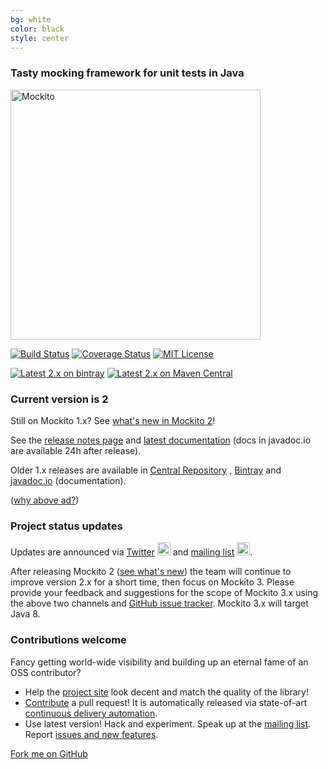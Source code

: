 ```yaml
---
bg: white
color: black
style: center
---
```

### Tasty mocking framework for unit tests in Java

<img alt="Mockito" src="https://github.com/mockito/mockito.github.io/raw/master/img/logo%402x.png" width="400">


<div markdown="1">

[![Build Status](https://travis-ci.org/mockito/mockito.svg?branch=release/2.x)](https://travis-ci.org/mockito/mockito)
[![Coverage Status](https://img.shields.io/codecov/c/github/mockito/mockito.svg)](https://codecov.io/github/mockito/mockito)
[![MIT License](http://img.shields.io/badge/license-MIT-green.svg)](https://github.com/mockito/mockito/blob/master/LICENSE)

[![Latest 2.x on bintray](https://api.bintray.com/packages/mockito/maven/mockito-development/images/download.svg)](https://bintray.com/mockito/maven/mockito-development/_latestVersion)
[![Latest 2.x on Maven Central](https://maven-badges.herokuapp.com/maven-central/org.mockito/mockito-core/badge.svg?style=flat)](https://maven-badges.herokuapp.com/maven-central/org.mockito/mockito-core)

</div>






### Current version is <strong>2</strong>

Still on Mockito 1.x? See [what's new in Mockito 2](https://github.com/mockito/mockito/wiki/What%27s-new-in-Mockito-2)!

See the [release notes page](https://github.com/mockito/mockito/blob/release/2.x/doc/release-notes/official.md)
and [latest documentation](http://javadoc.io/page/org.mockito/mockito-core/latest/org/mockito/Mockito.html)
(docs in javadoc.io are available 24h after release). 

Older 1.x releases are available in [Central Repository](http://search.maven.org/#artifactdetails%7Corg.mockito%7Cmockito-core%7C1.10.19%7C)
, [Bintray](https://bintray.com/mockito/maven/mockito/1.10.19/view) and [javadoc.io](http://www.javadoc.io/doc/org.mockito/mockito-core/1.10.19) (documentation).

<script async type="text/javascript" src="//cdn.carbonads.com/carbon.js?zoneid=1673&serve=C6AILKT&placement=mockitoorg" id="_carbonads_js"></script>
(<a href="https://github.com/mockito/mockito/wiki/Ads-on-mockito.org-site">why above ad?</a>)

### Project status updates

Updates are announced via [Twitter](https://twitter.com/mockitojava) <img alt="Twitter logo" src="https://g.twimg.com/dev/img/marketing/twitter-for-websites/header-logo.png" width="21" height="21"> and [mailing list] <img alt="Google Groups" src="https://groups.google.com/forum/favicon.ico" width="21" height="21">.

After releasing Mockito 2 (<a href="https://github.com/mockito/mockito/wiki/What%27s-new-in-Mockito-2">see what's new</a>) the team will continue to improve version 2.x for a short time, then focus on Mockito 3.
Please provide your feedback and suggestions for the scope of Mockito 3.x using the above two channels and <a href="https://github.com/mockito/mockito/issues">GitHub issue tracker</a>.
Mockito 3.x will target Java 8.

### Contributions welcome

Fancy getting world-wide visibility and building up an eternal fame of an OSS contributor?

* Help the [project site](https://github.com/mockito/mockito.github.io) look decent and match the quality of the library!
* [Contribute](https://github.com/mockito/mockito/blob/release/2.x/.github/CONTRIBUTING.md) a pull request! It is automatically released via state-of-art [continuous delivery automation](http://szczepiq.blogspot.com/2014_08_01_archive.html).
* Use latest version! Hack and experiment. Speak up at the [mailing list]. Report [issues and new features](https://github.com/mockito/mockito/issues).

<span id="forkongithub">
  <a href="{{ site.source_link }}" class="bg-green">
    Fork me on GitHub
  </a>
</span>


[mailing list]: https://groups.google.com/group/mockito

